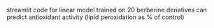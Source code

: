 streamlit code for linear model trained on 20 berberine deriatives can predict antioxidant activity (lipid peroxidation as % of control)
